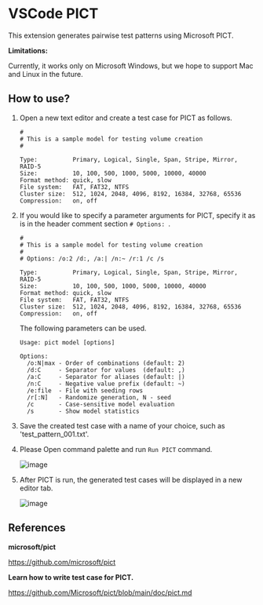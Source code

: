 # VSCode PICT

This extension generates pairwise test patterns using Microsoft PICT.

**Limitations:**

Currently, it works only on Microsoft Windows, but we hope to support Mac and Linux in the future.

## How to use?

1. Open a new text editor and create a test case for PICT as follows.

   ```
   #
   # This is a sample model for testing volume creation
   #

   Type:          Primary, Logical, Single, Span, Stripe, Mirror, RAID-5
   Size:          10, 100, 500, 1000, 5000, 10000, 40000
   Format method: quick, slow
   File system:   FAT, FAT32, NTFS
   Cluster size:  512, 1024, 2048, 4096, 8192, 16384, 32768, 65536
   Compression:   on, off
   ```

2. If you would like to specify a parameter arguments for PICT, specify it as is in the header comment section `# Options: `.

   ```
   #
   # This is a sample model for testing volume creation
   #
   # Options: /o:2 /d:, /a:| /n:~ /r:1 /c /s

   Type:          Primary, Logical, Single, Span, Stripe, Mirror, RAID-5
   Size:          10, 100, 500, 1000, 5000, 10000, 40000
   Format method: quick, slow
   File system:   FAT, FAT32, NTFS
   Cluster size:  512, 1024, 2048, 4096, 8192, 16384, 32768, 65536
   Compression:   on, off
   ```

   The following parameters can be used.

   ```
   Usage: pict model [options]

   Options:
     /o:N|max - Order of combinations (default: 2)
     /d:C     - Separator for values  (default: ,)
     /a:C     - Separator for aliases (default: |)
     /n:C     - Negative value prefix (default: ~)
     /e:file  - File with seeding rows
     /r[:N]   - Randomize generation, N - seed
     /c       - Case-sensitive model evaluation
     /s       - Show model statistics
   ```

3. Save the created test case with a name of your choice, such as 'test_pattern_001.txt'.
4. Please Open command palette and run `Run PICT` command.

   ![image](https://github.com/exceedsystem/vscode-pict/assets/70489172/7261b530-8618-4f37-9924-1549a7db8cd2)

5. After PICT is run, the generated test cases will be displayed in a new editor tab.

   ![image](https://github.com/exceedsystem/vscode-pict/assets/70489172/6fb4356b-1cba-4a37-bbda-8a27f3019fd3)

## References

**microsoft/pict**

https://github.com/microsoft/pict

**Learn how to write test case for PICT.**

https://github.com/Microsoft/pict/blob/main/doc/pict.md
